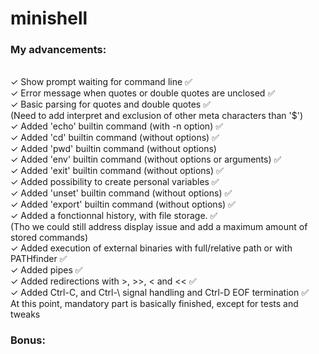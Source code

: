 # minishell

### My advancements:
<br />✓ Show prompt waiting for command line ✅
<br />✓ Error message when quotes or double quotes are unclosed ✅
<br />✓ Basic parsing for quotes and double quotes ✅
<br />(Need to add interpret and exclusion of other meta characters than '$')
<br />✓ Added 'echo' builtin command (with -n option) ✅
<br />✓ Added 'cd' builtin command (without options) ✅
<br />✓ Added 'pwd' builtin command (without options)
<br />✓ Added 'env' builtin command (without options or arguments) ✅
<br />✓ Added 'exit' builtin command (without options) ✅
<br />✓ Added possibility to create personal variables ✅
<br />✓ Added 'unset' builtin command (without options) ✅
<br />✓ Added 'export' builtin command (without options) ✅
<br />✓ Added a fonctionnal history, with file storage. ✅
<br />(Tho we could still address display issue and add a maximum amount of stored commands)
<br />✓ Added execution of external binaries with full/relative path or with PATHfinder ✅
<br />✓ Added pipes ✅
<br />✓ Added redirections with >, >>, < and << ✅
<br />✓ Added Ctrl-C, and Ctrl-\ signal handling and Ctrl-D EOF termination ✅
<br /> At this point, mandatory part is basically finished, except for tests and tweaks
### Bonus:
